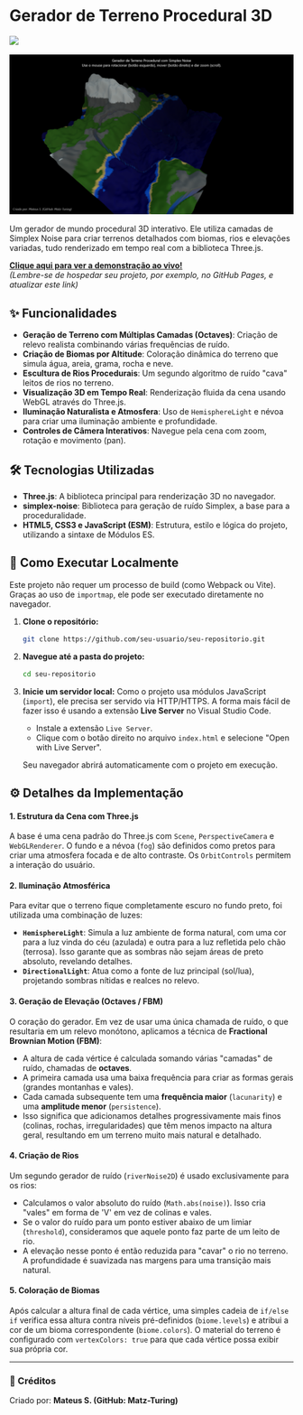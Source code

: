 # Gerador de Terreno Procedural 3D

<img src="https://user-images.githubusercontent.com/74038190/212284115-f47cd8ff-2ffb-4b04-b5bf-4d1c14c0247f.gif" width="1000">
  
![Captura de Tela Principal](img/1.png)

Um gerador de mundo procedural 3D interativo. Ele utiliza camadas de Simplex Noise para criar terrenos detalhados com biomas, rios e elevações variadas, tudo renderizado em tempo real com a biblioteca Three.js.

[**Clique aqui para ver a demonstração ao vivo!**](https://seu-usuario.github.io/seu-repositorio/)  
*(Lembre-se de hospedar seu projeto, por exemplo, no GitHub Pages, e atualizar este link)*

## ✨ Funcionalidades

-   **Geração de Terreno com Múltiplas Camadas (Octaves)**: Criação de relevo realista combinando várias frequências de ruído.
-   **Criação de Biomas por Altitude**: Coloração dinâmica do terreno que simula água, areia, grama, rocha e neve.
-   **Escultura de Rios Procedurais**: Um segundo algoritmo de ruído "cava" leitos de rios no terreno.
-   **Visualização 3D em Tempo Real**: Renderização fluida da cena usando WebGL através do Three.js.
-   **Iluminação Naturalista e Atmosfera**: Uso de `HemisphereLight` e névoa para criar uma iluminação ambiente e profundidade.
-   **Controles de Câmera Interativos**: Navegue pela cena com zoom, rotação e movimento (pan).

## 🛠️ Tecnologias Utilizadas

-   **Three.js**: A biblioteca principal para renderização 3D no navegador.
-   **simplex-noise**: Biblioteca para geração de ruído Simplex, a base para a proceduralidade.
-   **HTML5, CSS3 e JavaScript (ESM)**: Estrutura, estilo e lógica do projeto, utilizando a sintaxe de Módulos ES.

## 🚀 Como Executar Localmente

Este projeto não requer um processo de build (como Webpack ou Vite). Graças ao uso de `importmap`, ele pode ser executado diretamente no navegador.

1.  **Clone o repositório:**
    ```bash
    git clone https://github.com/seu-usuario/seu-repositorio.git
    ```

2.  **Navegue até a pasta do projeto:**
    ```bash
    cd seu-repositorio
    ```

3.  **Inicie um servidor local:**
    Como o projeto usa módulos JavaScript (`import`), ele precisa ser servido via HTTP/HTTPS. A forma mais fácil de fazer isso é usando a extensão **Live Server** no Visual Studio Code.
    -   Instale a extensão `Live Server`.
    -   Clique com o botão direito no arquivo `index.html` e selecione "Open with Live Server".

    Seu navegador abrirá automaticamente com o projeto em execução.

## ⚙️ Detalhes da Implementação

#### 1. Estrutura da Cena com Three.js
A base é uma cena padrão do Three.js com `Scene`, `PerspectiveCamera` e `WebGLRenderer`. O fundo e a névoa (`fog`) são definidos como pretos para criar uma atmosfera focada e de alto contraste. Os `OrbitControls` permitem a interação do usuário.

#### 2. Iluminação Atmosférica
Para evitar que o terreno fique completamente escuro no fundo preto, foi utilizada uma combinação de luzes:
-   **`HemisphereLight`**: Simula a luz ambiente de forma natural, com uma cor para a luz vinda do céu (azulada) e outra para a luz refletida pelo chão (terrosa). Isso garante que as sombras não sejam áreas de preto absoluto, revelando detalhes.
-   **`DirectionalLight`**: Atua como a fonte de luz principal (sol/lua), projetando sombras nítidas e realces no relevo.

#### 3. Geração de Elevação (Octaves / FBM)
O coração do gerador. Em vez de usar uma única chamada de ruído, o que resultaria em um relevo monótono, aplicamos a técnica de **Fractional Brownian Motion (FBM)**:
-   A altura de cada vértice é calculada somando várias "camadas" de ruído, chamadas de **octaves**.
-   A primeira camada usa uma baixa frequência para criar as formas gerais (grandes montanhas e vales).
-   Cada camada subsequente tem uma **frequência maior** (`lacunarity`) e uma **amplitude menor** (`persistence`).
-   Isso significa que adicionamos detalhes progressivamente mais finos (colinas, rochas, irregularidades) que têm menos impacto na altura geral, resultando em um terreno muito mais natural e detalhado.

#### 4. Criação de Rios
Um segundo gerador de ruído (`riverNoise2D`) é usado exclusivamente para os rios:
-   Calculamos o valor absoluto do ruído (`Math.abs(noise)`). Isso cria "vales" em forma de 'V' em vez de colinas e vales.
-   Se o valor do ruído para um ponto estiver abaixo de um limiar (`threshold`), consideramos que aquele ponto faz parte de um leito de rio.
-   A elevação nesse ponto é então reduzida para "cavar" o rio no terreno. A profundidade é suavizada nas margens para uma transição mais natural.

#### 5. Coloração de Biomas
Após calcular a altura final de cada vértice, uma simples cadeia de `if/else if` verifica essa altura contra níveis pré-definidos (`biome.levels`) e atribui a cor de um bioma correspondente (`biome.colors`). O material do terreno é configurado com `vertexColors: true` para que cada vértice possa exibir sua própria cor.

---

### 👤 Créditos

Criado por: **Mateus S. (GitHub: Matz-Turing)**
